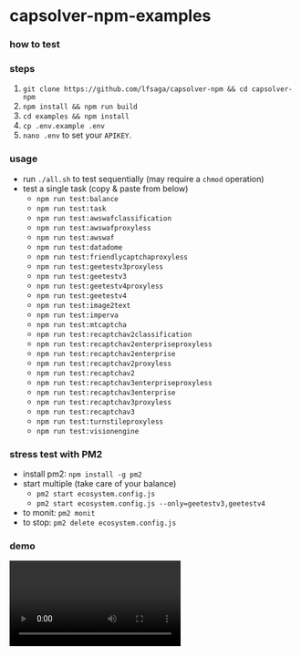 # capsolver-npm-examples

### how to test

### steps

1. `git clone https://github.com/lfsaga/capsolver-npm && cd capsolver-npm`
2. `npm install && npm run build`
3. `cd examples && npm install`
4. `cp .env.example .env`
5. `nano .env` to set your `APIKEY`.

### usage

- run `./all.sh` to test sequentially (may require a `chmod` operation)
- test a single task (copy & paste from below)
  - `npm run test:balance`
  - `npm run test:task`
  - `npm run test:awswafclassification`
  - `npm run test:awswafproxyless`
  - `npm run test:awswaf`
  - `npm run test:datadome`
  - `npm run test:friendlycaptchaproxyless`
  - `npm run test:geetestv3proxyless`
  - `npm run test:geetestv3`
  - `npm run test:geetestv4proxyless`
  - `npm run test:geetestv4`
  - `npm run test:image2text`
  - `npm run test:imperva`
  - `npm run test:mtcaptcha`
  - `npm run test:recaptchav2classification`
  - `npm run test:recaptchav2enterpriseproxyless`
  - `npm run test:recaptchav2enterprise`
  - `npm run test:recaptchav2proxyless`
  - `npm run test:recaptchav2`
  - `npm run test:recaptchav3enterpriseproxyless`
  - `npm run test:recaptchav3enterprise`
  - `npm run test:recaptchav3proxyless`
  - `npm run test:recaptchav3`
  - `npm run test:turnstileproxyless`
  - `npm run test:visionengine`

### stress test with PM2

- install pm2: `npm install -g pm2`
- start multiple (take care of your balance)
  - `pm2 start ecosystem.config.js`
  - `pm2 start ecosystem.config.js --only=geetestv3,geetestv4`
- to monit: `pm2 monit`
- to stop: `pm2 delete ecosystem.config.js`

### demo

<video src="https://i.imgur.com/rYUsYuf.mp4" controls="controls" style="max-width: 730px;">
</video>
